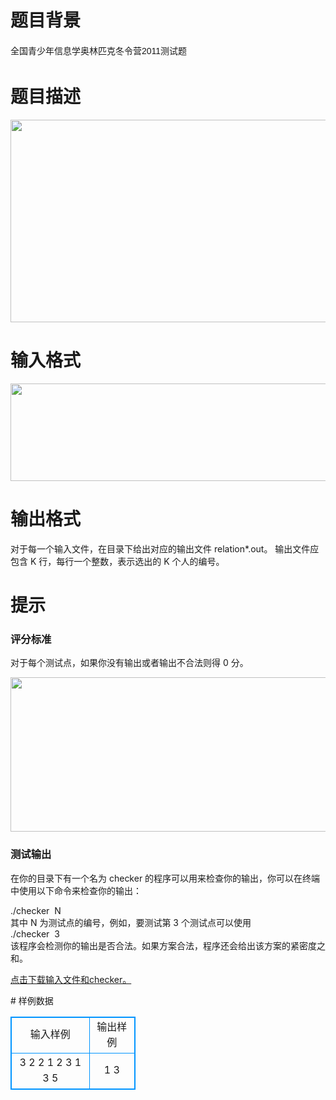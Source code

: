# 

 
 # 题目背景 
<p><span style="font-family: arial, 宋体, sans-serif; font-size: 14px; line-height: 24px; text-indent: 28px;">全国青少年信息学奥林匹克冬令营2011测试题</span></p> 

 
 # 题目描述 
<p><img alt="" src="/source/joyoi/tyvj-4445/img/aHR0cDovL3d3dy5qb3lvaS5jbi9wcm9ibGVtL3R5dmotNDQ0NS9odHRwOi8vY2V4b3UuaW1nNDcud2FsOC5jb20vaW1nNDcvNTQzMjEyXzIwMTYwNDE1MTgzMDE5LzE0NjE0MjIyNDE3Ny5wbmc=.png" style="width: 729px; height: 324px;" /></p> 

 
 # 输入格式 
<p><img alt="" src="/source/joyoi/tyvj-4445/img/aHR0cDovL3d3dy5qb3lvaS5jbi9wcm9ibGVtL3R5dmotNDQ0NS9odHRwOi8vY2V4b3UuaW1nNDcud2FsOC5jb20vaW1nNDcvNTQzMjEyXzIwMTYwNDE1MTgzMDE5LzE0NjE0MjI0MDE2NS5wbmc=.png" style="width: 725px; height: 156px;" /></p> 

 
 # 输出格式 
<p>对于每一个输入文件，在目录下给出对应的输出文件&nbsp;relation*.out。&nbsp;输出文件应包含&nbsp;K&nbsp;行，每行一个整数，表示选出的&nbsp;K&nbsp;个人的编号。&nbsp;</p> 

 
 # 提示 
<h3>评分标准</h3>

<p>对于每个测试点，如果你没有输出或者输出不合法则得&nbsp;0&nbsp;分。&nbsp;</p>

<p><img alt="" src="/source/joyoi/tyvj-4445/img/aHR0cDovL3d3dy5qb3lvaS5jbi9wcm9ibGVtL3R5dmotNDQ0NS9odHRwOi8vY2V4b3UuaW1nNDcud2FsOC5jb20vaW1nNDcvNTQzMjEyXzIwMTYwNDE1MTgzMDE5LzE0NjE0MjI3MDEzMi5wbmc=.png" style="width: 729px; height: 247px;" /></p>

<h3>测试输出</h3>

<p>在你的目录下有一个名为&nbsp;checker&nbsp;的程序可以用来检查你的输出，你可以在终端中使用以下命令来检查你的输出：</p>

<p>./checker&nbsp;&nbsp;N<br />
其中&nbsp;N&nbsp;为测试点的编号，例如，要测试第&nbsp;3&nbsp;个测试点可以使用<br />
./checker&nbsp;&nbsp;3<br />
该程序会检测你的输出是否合法。如果方案合法，程序还会给出该方案的紧密度之和。</p>

<p><a href="http://7xta2e.com2.z0.glb.clouddn.com/tyvj4445.zip">点击下载输入文件和checker。</a></p> 
# 样例数据
<style>
        table,table tr th, table tr td { border:1px solid #0094ff; }
        table { width: 200px; min-height: 25px; line-height: 25px; text-align: center; border-collapse: collapse;}   
    </style>
<table>
	<tr>
		<td>输入样例</td>
		<td>输出样例</td>
	</tr>
<tr><td>3 2 2
1 2 3
1 3 5</td><td>1
3</td></tr></table>
